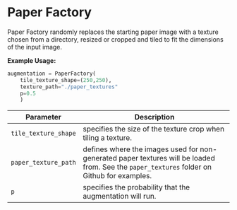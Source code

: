 # Paper Factory

Paper Factory randomly replaces the starting paper image with a texture chosen from a directory, resized or cropped and tiled to fit the dimensions of the input image.

**Example Usage:**

```python
augmentation = PaperFactory(
	tile_texture_shape=(250,250),
	texture_path="./paper_textures"
	p=0.5
    )
```

| Parameter            | Description                                                                                                                                 |
|----------------------|---------------------------------------------------------------------------------------------------------------------------------------------|
| `tile_texture_shape` | specifies the size of the texture crop when tiling a texture.                                                                               |
| `paper_texture_path` | defines where the images used for non-generated paper textures will be loaded from. See the `paper_textures` folder on Github for examples. |
| `p`                  | specifies the probability that the augmentation will run.                                                                                   |
